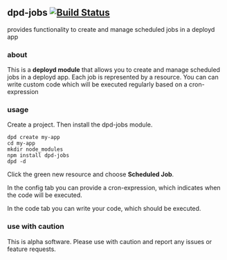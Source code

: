 ## dpd-jobs [![Build Status](https://travis-ci.org/yannisgu/dpd-jobs.png?branch=master)](https://travis-ci.org/yannisgu/dpd-jobs)

provides functionality to create and manage scheduled jobs in a deployd app

### about

This is a **deployd module** that allows you to create and manage scheduled jobs in a deployd app. Each job is represented by a resource. You can can write custom code which will be executed regularly based on a cron-expression
### usage

Create a project. Then install the dpd-jobs module.

    dpd create my-app
    cd my-app
    mkdir node_modules
    npm install dpd-jobs
    dpd -d

Click the green new resource and choose **Scheduled Job**.

In the config tab you can provide a cron-expression, which indicates when the code will be executed.

In the code tab you can write your code, which should be executed.

### use with caution

This is alpha software. Please use with caution and report any issues or feature requests.

